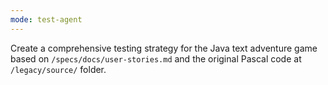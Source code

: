 ```yaml
---
mode: test-agent
---
```


Create a comprehensive testing strategy for the Java text adventure game based on `/specs/docs/user-stories.md` and the original Pascal code at `/legacy/source/` folder.